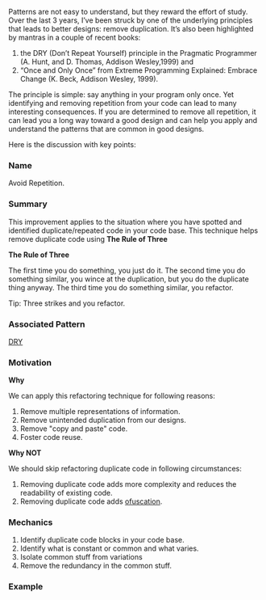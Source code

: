 Patterns are not easy to understand, but they reward the effort of study. Over the last 3 years, I’ve been struck by one of the underlying principles that leads to
better designs: remove duplication. It’s also been highlighted by mantras in a couple of recent books: 

  1. the DRY (Don’t Repeat Yourself) principle in the Pragmatic Programmer (A. Hunt, and D. Thomas, Addison Wesley,1999) and 
  2. “Once and Only Once” from Extreme Programming Explained: Embrace Change (K. Beck, Addison Wesley, 1999).
  
The principle is simple: say anything in your program only once. Yet identifying and removing repetition from your code can lead to many interesting consequences. 
If you are determined to remove all repetition, it can lead you a long way toward a good design and can help you
apply and understand the patterns that are common in good designs.

Here is the discussion with key points:

### Name
Avoid Repetition.

### Summary
This improvement applies to the situation where you have spotted and identified duplicate/repeated code in your code base. This technique helps remove duplicate code using **The Rule of Three**


**The Rule of Three**

The first time you do something, you just do it. The second time you do something similar, you wince at the duplication, but you do the duplicate thing
anyway. The third time you do something similar, you refactor.

Tip: Three strikes and you refactor.

### Associated Pattern

[DRY](https://en.wikipedia.org/wiki/Don%27t_repeat_yourself)

### Motivation

**Why**

We can apply this refactoring technique for following reasons:
 1. Remove multiple representations of information.
 2. Remove unintended duplication from our designs.
 3. Remove "copy and paste" code.
 4. Foster code reuse.

**Why NOT**

We should skip refactoring duplicate code in following circumstances:
 1. Removing duplicate code adds more complexity and reduces the readability of existing code.
 2. Removing duplicate code adds [ofuscation](https://en.wikipedia.org/wiki/Obfuscation).
 
### Mechanics

 1. Identify duplicate code blocks in your code base.
 2. Identify what is constant or common and what varies.
 3. Isolate common stuff from variations
 4. Remove the redundancy in the common stuff.
 
### Example
 
 
